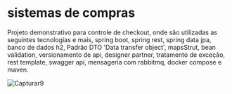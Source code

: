# sistemas de compras

Projeto demonstrativo para controle de checkout, onde são utilizadas as seguintes tecnologias e mais, spring boot, spring rest, spring data jpa, banco de dados h2, Padrão DTO 'Data transfer object', mapsStrut, bean validation, versionamento de api, designer partner, tratamento de exceção, rest template, swagger api, mensageria com rabbitmq, docker compose e maven.

![Capturar9](https://user-images.githubusercontent.com/110502662/210565894-fd90d35a-6596-4f4c-94a1-f390a696bff1.PNG)
